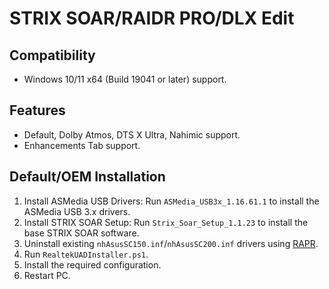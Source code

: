 # STRIX SOAR/RAIDR PRO/DLX Edit
## Compatibility
- Windows 10/11 x64 (Build 19041 or later) support.
## Features
- Default, Dolby Atmos, DTS X Ultra, Nahimic support.
- Enhancements Tab support.
## Default/OEM Installation
1. Install ASMedia USB Drivers: Run `ASMedia_USB3x_1.16.61.1` to install the ASMedia USB 3.x drivers.
2. Install STRIX SOAR Setup: Run `Strix_Soar_Setup_1.1.23` to install the base STRIX SOAR software.
3. Uninstall existing `nhAsusSC150.inf`/`nhAsusSC200.inf` drivers using [RAPR][DriverStoreExplorer].
4. Run `RealtekUADInstaller.ps1`.
5. Install the required configuration.
6. Restart PC.

[DriverStoreExplorer]: https://github.com/lostindark/DriverStoreExplorer
